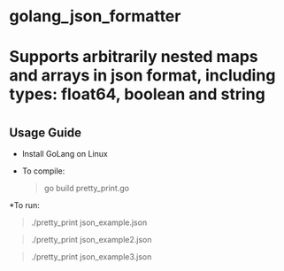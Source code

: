 #
# golang_json_formatter
# Supports arbitrarily nested maps and arrays in json format, including types: float64, boolean and string
#

Usage Guide
------------

* Install GoLang on Linux

* To compile:

  > go build pretty_print.go
  
*To run:

  > ./pretty_print json_example.json
  
  > ./pretty_print json_example2.json
  
  > ./pretty_print json_example3.json


